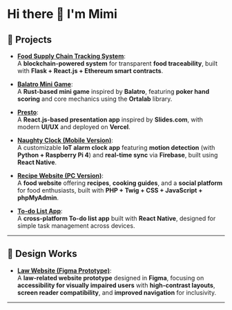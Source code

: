 # Hi there 👋 I'm Mimi  

## 🚀 Projects  

- [**Food Supply Chain Tracking System**](https://github.com/wzqiao/COMP6452):  
  A **blockchain-powered system** for transparent **food traceability**, built with **Flask + React.js + Ethereum smart contracts**.  

- [**Balatro Mini Game**](https://github.com/lililimimimi/balatro-mini-game):  
  A **Rust-based mini game** inspired by **Balatro**, featuring **poker hand scoring** and core mechanics using the **Ortalab** library.  

- [**Presto**](https://github.com/lililimimimi/presto):  
  A **React.js-based presentation app** inspired by **Slides.com**, with modern **UI/UX** and deployed on **Vercel**.  

- [**Naughty Clock (Mobile Version)**](https://github.com/lililimimimi/naughtyclock):  
  A customizable **IoT alarm clock app** featuring **motion detection** (with **Python + Raspberry Pi 4**) and **real-time sync** via **Firebase**, built using **React Native**.  

- [**Recipe Website (PC Version)**](https://github.com/SherryTt/recipe-web):  
  A **food website** offering **recipes**, **cooking guides**, and a **social platform** for food enthusiasts, built with **PHP + Twig + CSS + JavaScript + phpMyAdmin**.  

- [**To-do List App**](https://github.com/michaelbenedictbautista/CrossPlatformProject):  
  A **cross-platform To-do list app** built with **React Native**, designed for simple task management across devices.  

---

## 🎨 Design Works  

- [**Law Website (Figma Prototype)**](https://www.figma.com/design/RazZ94rnkS2r77a8KOKPHs/HCI-15A--Hello-Word-?node-id=0-1&t=HLKIVH6Ss07xs2I8-1):  
  A **law-related website prototype** designed in **Figma**, focusing on **accessibility for visually impaired users** with **high-contrast layouts**, **screen reader compatibility**, and **improved navigation** for inclusivity.  

---


